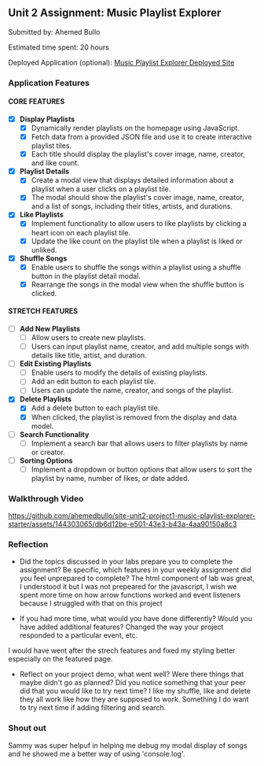 ## Unit 2 Assignment: Music Playlist Explorer

Submitted by: Ahemed Bullo

Estimated time spent: 20 hours

Deployed Application (optional): [Music Playlist Explorer Deployed Site](ADD_LINK_HERE)

### Application Features

#### CORE FEATURES

- [x] **Display Playlists**
  - [x] Dynamically render playlists on the homepage using JavaScript.
  - [x] Fetch data from a provided JSON file and use it to create interactive playlist tiles.
  - [x] Each title should display the playlist's cover image, name, creator, and like count.

- [x] **Playlist Details**
  - [x] Create a modal view that displays detailed information about a playlist when a user clicks on a playlist tile.
  - [x] The modal should show the playlist's cover image, name, creator, and a list of songs, including their titles, artists, and durations.

- [x] **Like Playlists**
  - [x] Implement functionality to allow users to like playlists by clicking a heart icon on each playlist tile.
  - [x] Update the like count on the playlist tile when a playlist is liked or unliked.

- [x] **Shuffle Songs**
  - [x] Enable users to shuffle the songs within a playlist using a shuffle button in the playlist detail modal.
  - [x] Rearrange the songs in the modal view when the shuffle button is clicked.

#### STRETCH FEATURES

- [ ] **Add New Playlists**
  - [ ] Allow users to create new playlists.
  - [ ] Users can input playlist name, creator, and add multiple songs with details like title, artist, and duration.

- [ ] **Edit Existing Playlists**
  - [ ] Enable users to modify the details of existing playlists.
  - [ ] Add an edit button to each playlist tile.
  - [ ] Users can update the name, creator, and songs of the playlist.

- [x] **Delete Playlists**
  - [x] Add a delete button to each playlist tile.
  - [x] When clicked, the playlist is removed from the display and data model.

- [ ] **Search Functionality**
  - [ ] Implement a search bar that allows users to filter playlists by name or creator.

- [ ] **Sorting Options**
  - [ ] Implement a dropdown or button options that allow users to sort the playlist by name, number of likes, or date added.

### Walkthrough Video
https://github.com/ahemedbullo/site-unit2-project1-music-playlist-explorer-starter/assets/144303065/db6d12be-e501-43e3-b43a-4aa90150a8c3


### Reflection

* Did the topics discussed in your labs prepare you to complete the assignment? Be specific, which features in your weekly assignment did you feel unprepared to complete?
The html component of lab was great, I understood it but I was not prepeared for the javascript, I wish we spent more time on how arrow functions worked and event listeners because I struggled with that on this project

* If you had more time, what would you have done differently? Would you have added additional features? Changed the way your project responded to a particular event, etc.
  
I would have went after the strech features and fixed my styling better especially on the featured page.

* Reflect on your project demo, what went well? Were there things that maybe didn't go as planned? Did you notice something that your peer did that you would like to try next time?
I like my shuffle, like and delete they all work like how they are supposed to work. Something I do want to try next time if adding filtering and search.


### Shout out
Sammy was super helpuf in helping me debug my modal display of songs and he showed me a better way of using 'console.log'. 
